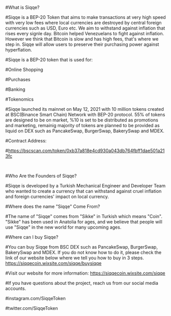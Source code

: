 #What is Siqqe?

#Siqqe is a BEP-20 Token that aims to make transactions at very high speed with very low fees where local currencies are destroyed by central foreign currencies such as USD, Euro etc. We aim to withstand against inflation that rises every signle day. Bitcoin helped Venezuelans to fight against inflation. However we think that Bitcoin is slow and has high fees, that's where we step in. Siqqe will allow users to preserve their purchasing power against hyperflation.

 

#Siqqe is a BEP-20 token that is used for:

#Online Shopping

#Purchases

#Banking

 

#Tokenomics

#Siqqe launched its mainnet on May 12, 2021 with 10 million tokens created at BSC(Binance Smart Chain) Network with BEP-20 protocol. 55% of tokens are designed to be on market, %10 is set to be distributed as promotions and marketing, remainig majority of tokens are planned to be provided as liquid on DEX such as PancakeSwap, BurgerSwap, BakerySwap and MDEX.

#Contract Address:

#https://bscscan.com/token/0xb37a818e4cd930a043db764fbff1dae501a213fc

​

 

#Who Are the Founders of Siqqe?

#Siqqe is developed by a Turkish Mechanical Engineer and Developer Team who wanted to create a currency that can withstand against cruel inflation and foreign currencies' impact on local currency.

 

#Where does the name "Siqqe" Come From?

#The name of "Siqqe" comes from "Sikke" in Turkish which means "Coin". "Sikke" has been used in Anatolia for ages, and we believe that people will use "Siqqe" in the new world for many upcoming ages.

 

#Where can I buy Siqqe?

#You can buy Siqqe from BSC DEX such as PancakeSwap, BurgerSwap, BakerySwap and MDEX. If you do not know how to do it, please check the link of our website below where we tell you how to buy in 3 steps. https://siqqecoin.wixsite.com/siqqe/buysiqqe

#Visit our website for more information: https://siqqecoin.wixsite.com/siqqe

 

#If you have questions about the project, reach us from our social media accounts.

#instagram.com/SiqqeToken

#twitter.com/SiqqeToken
